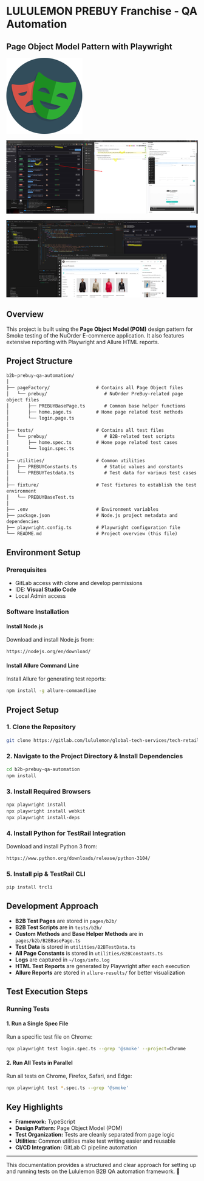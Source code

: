 # LULULEMON PREBUY Franchise - QA Automation

## Page Object Model Pattern with Playwright

![Playwright Logo](./playwright-logo.png)



![alt text](<pre buy pipline_get running.png>)


![alt text](prebuy_repo.png)

## Overview

This project is built using the **Page Object Model (POM)** design pattern for Smoke testing of the NuOrder E-commerce application. It also features extensive reporting with Playwright and Allure HTML reports.

## Project Structure

```
b2b-prebuy-qa-automation/
│
├── pageFactory/                 # Contains all Page Object files
│   └── prebuy/                     # NuOrder PreBuy-related page object files
│       ├── PREBUYBasePage.ts       # Common base helper functions
│       ├── home.page.ts         # Home page related test methods
│       └── login.page.ts
│
├── tests/                       # Contains all test files
│   └── prebuy/                     # B2B-related test scripts
│       ├── home.spec.ts         # Home page related test cases
│       └── login.spec.ts
│
├── utilities/                   # Common utilities
│   ├── PREBUYConstants.ts          # Static values and constants
│   └── PREBUYTestdata.ts           # Test data for various test cases
│
├── fixture/                     # Test fixtures to establish the test environment
│   └── PREBUYBaseTest.ts
│
├── .env                         # Environment variables
├── package.json                 # Node.js project metadata and dependencies
├── playwright.config.ts         # Playwright configuration file
└── README.md                    # Project overview (this file)
```

## Environment Setup

### Prerequisites
- GitLab access with clone and develop permissions
- IDE: **Visual Studio Code**
- Local Admin access

### Software Installation

#### Install Node.js
Download and install Node.js from:
```sh
https://nodejs.org/en/download/
```

#### Install Allure Command Line
Install Allure for generating test reports:
```sh
npm install -g allure-commandline
```

## Project Setup

### 1. Clone the Repository
```sh
git clone https://gitlab.com/lululemon/global-tech-services/tech-retail-engineering-can/b2b/b2b-qa/b2b-ecomm-qa-automation.git
```

### 2. Navigate to the Project Directory & Install Dependencies
```sh
cd b2b-prebuy-qa-automation
npm install
```

### 3. Install Required Browsers
```sh
npx playwright install
npx playwright install webkit
npx playwright install-deps
```

### 4. Install Python for TestRail Integration
Download and install Python 3 from:
```sh
https://www.python.org/downloads/release/python-3104/
```

### 5. Install pip & TestRail CLI
```sh
pip install trcli
```

## Development Approach

- **B2B Test Pages** are stored in `pages/b2b/`
- **B2B Test Scripts** are in `tests/b2b/`
- **Custom Methods** and **Base Helper Methods** are in `pages/b2b/B2BBasePage.ts`
- **Test Data** is stored in `utilities/B2BTestData.ts`
- **All Page Constants** is stored in `utilities/B2BConstants.ts`
- **Logs** are captured in `~/logs/info.log`
- **HTML Test Reports** are generated by Playwright after each execution
- **Allure Reports** are stored in `allure-results/` for better visualization

## Test Execution Steps

### Running Tests

#### 1. Run a Single Spec File
Run a specific test file on Chrome:
```sh
npx playwright test login.spec.ts --grep '@smoke' --project=Chrome
```

#### 2. Run All Tests in Parallel
Run all tests on Chrome, Firefox, Safari, and Edge:
```sh
npx playwright test *.spec.ts --grep '@smoke'
```

## Key Highlights

- **Framework:** TypeScript
- **Design Pattern:** Page Object Model (POM)
- **Test Organization:** Tests are cleanly separated from page logic
- **Utilities:** Common utilities make test writing easier and reusable
- **CI/CD Integration:** GitLab CI pipeline automation

---
This documentation provides a structured and clear approach for setting up and running tests on the Lululemon B2B QA automation framework. 🚀


